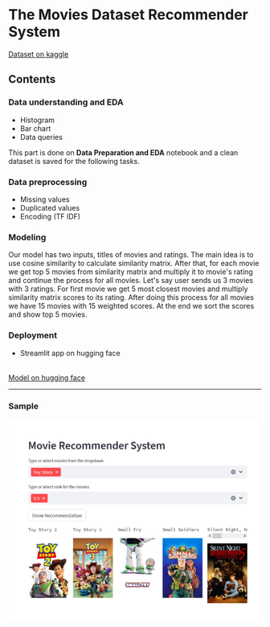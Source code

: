 # The Movies Dataset Recommender System 
[Dataset on kaggle](https://www.kaggle.com/datasets/rounakbanik/the-movies-dataset)

## Contents
### Data understanding and EDA
* Histogram
* Bar chart
* Data queries

This part is done on **Data Preparation and EDA** notebook and a clean dataset is saved for the following tasks.

### Data preprocessing 
* Missing values
* Duplicated values
* Encoding (TF IDF)
  
### Modeling
Our model has two inputs, titles of movies and ratings.
The main idea is to use cosine similarity to calculate similarity matrix. After that, for each movie we get top 5 movies from similarity matrix and multiply it to movie's rating and continue the process for all movies.
Let's say user sends us 3 movies with 3 ratings. For first movie we get 5 most closest movies and multiply similarity matrix scores to its rating. After doing this process for all movies we have 15 movies with 15 weighted scores.
At the end we sort the scores and show top 5 movies.


### Deployment
* Streamlit app on hugging face
######
[Model on hugging face](https://huggingface.co/spaces/MehrabK/RecommenderSystem)

---

### Sample
![s](sample/sample.jpg)

